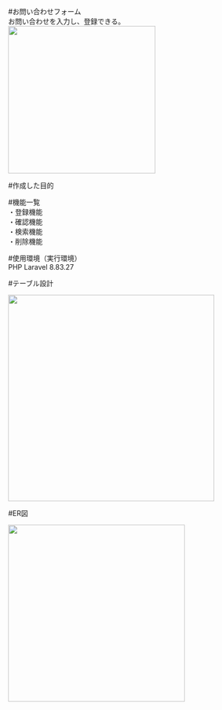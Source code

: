 #お問い合わせフォーム </br>
お問い合わせを入力し、登録できる。
<img src = "https://user-images.githubusercontent.com/114378472/209455096-03000549-e6af-466c-bd41-b32ee1a86b26.png" width = "300px">

#作成した目的</br>


#機能一覧 </br>
・登録機能 </br>
・確認機能 </br>
・検索機能 </br>
・削除機能

#使用環境（実行環境）</br>
PHP Laravel 8.83.27

#テーブル設計

<img src = "https://user-images.githubusercontent.com/114378472/209455384-b7f54d5e-8503-455a-aefb-e6600ff5df0c.png" width = "420px">

#ER図

<img src = "https://user-images.githubusercontent.com/114378472/209455436-56e70dce-07db-46d4-a63b-8c6ba4d9b56b.png" width = "360px">
